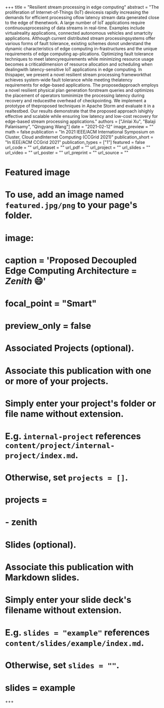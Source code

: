 +++
title = "Resilient stream processing in edge computing"
abstract = "The proliferation of Internet-of-Things (IoT) devicesis  rapidly  increasing  the  demands  for  efficient  processing  oflow  latency  stream  data  generated  close  to  the  edge  of  thenetwork. A large number of IoT applications require continuousprocessing of data streams in real-time. Examples include virtualreality  applications,  connected  autonomous  vehicles  and  smartcity applications. Although current distributed stream processingsystems offer various forms of fault tolerance, existing schemes donot understand the dynamic characteristics of edge computing in-frastructures and the unique requirements of edge computing ap-plications. Optimizing fault tolerance techniques to meet latencyrequirements while minimizing resource usage becomes a criticaldimension  of  resource  allocation  and  scheduling  when  dealingwith latency-sensitive IoT applications in edge computing. In thispaper, we present a novel resilient stream processing frameworkthat   achieves   system-wide   fault   tolerance   while   meeting   thelatency  requirements  for  edge-based  applications.  The  proposedapproach  employs  a  novel  resilient  physical  plan  generation  forstream  queries  and  optimizes  the  placement  of  operators  tominimize  the  processing  latency  during  recovery  and  reducesthe overhead of checkpointing. We implement a prototype of theproposed  techniques  in  Apache  Storm  and  evaluate  it  in  a  realtestbed.  Our  results  demonstrate  that  the  proposed  approach  ishighly effective and scalable while ensuring low latency and low-cost  recovery  for  edge-based  stream  processing  applications."
authors = ["Jinlai Xu", "Balaji Palanisamy", "Qingyang Wang"]
date = "2021-02-12"
image_preview = ""
math = false
publication = "In 2021 IEEE/ACM International Symposium on Cluster, Cloud andInternet Computing (CCGrid 2021)"
publication_short = "In IEEE/ACM CCGrid 2021"
publication_types = ["1"]
featured = false
url_code = ""
url_dataset = ""
url_pdf = ""
url_project = ""
url_slides = ""
url_video = ""
url_poster = ""
url_preprint = ""
url_source = ""

# Featured image
# To use, add an image named `featured.jpg/png` to your page's folder. 
# image:
#   caption = 'Proposed Decoupled Edge Computing Architecture = *Zenith* :smile:'
#   focal_point = "Smart"
#   preview_only = false

# Associated Projects (optional).
#   Associate this publication with one or more of your projects.
#   Simply enter your project's folder or file name without extension.
#   E.g. `internal-project` references `content/project/internal-project/index.md`.
#   Otherwise, set `projects = []`.
# projects = 
# - zenith

# Slides (optional).
#   Associate this publication with Markdown slides.
#   Simply enter your slide deck's filename without extension.
#   E.g. `slides = "example"` references `content/slides/example/index.md`.
#   Otherwise, set `slides = ""`.
# slides = example
+++


